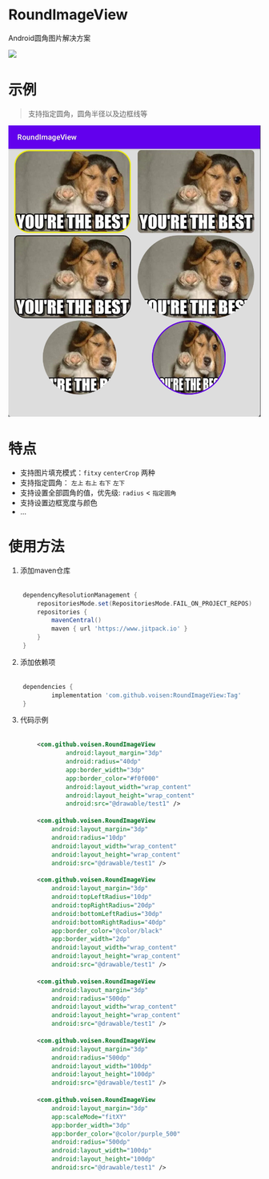 # RoundImageView
Android圆角图片解决方案

[![](https://www.jitpack.io/v/voisen/RoundImageView.svg)](https://www.jitpack.io/#voisen/RoundImageView)


# 示例

> 支持指定圆角，圆角半径以及边框线等

![效果图](./images/show.png)


# 特点

- 支持图片填充模式：`fitxy` `centerCrop` 两种
- 支持指定圆角： `左上` `右上` `右下` `左下`
- 支持设置全部圆角的值，优先级: `radius` < `指定圆角`
- 支持设置边框宽度与颜色
- ...

# 使用方法

1. 添加maven仓库

````groovy

	dependencyResolutionManagement {
		repositoriesMode.set(RepositoriesMode.FAIL_ON_PROJECT_REPOS)
		repositories {
			mavenCentral()
			maven { url 'https://www.jitpack.io' }
		}
	}

````


2. 添加依赖项

````groovy

	dependencies {
	        implementation 'com.github.voisen:RoundImageView:Tag'
	}

````

3. 代码示例

````xml

        <com.github.voisen.RoundImageView
                android:layout_margin="3dp"
                android:radius="40dp"
                app:border_width="3dp"
                app:border_color="#f0f000"
                android:layout_width="wrap_content"
                android:layout_height="wrap_content"
                android:src="@drawable/test1" />

        <com.github.voisen.RoundImageView
            android:layout_margin="3dp"
            android:radius="10dp"
            android:layout_width="wrap_content"
            android:layout_height="wrap_content"
            android:src="@drawable/test1" />

        <com.github.voisen.RoundImageView
            android:layout_margin="3dp"
            android:topLeftRadius="10dp"
            android:topRightRadius="20dp"
            android:bottomLeftRadius="30dp"
            android:bottomRightRadius="40dp"
            app:border_color="@color/black"
            app:border_width="2dp"
            android:layout_width="wrap_content"
            android:layout_height="wrap_content"
            android:src="@drawable/test1" />

        <com.github.voisen.RoundImageView
            android:layout_margin="3dp"
            android:radius="500dp"
            android:layout_width="wrap_content"
            android:layout_height="wrap_content"
            android:src="@drawable/test1" />

        <com.github.voisen.RoundImageView
            android:layout_margin="3dp"
            android:radius="500dp"
            android:layout_width="100dp"
            android:layout_height="100dp"
            android:src="@drawable/test1" />

        <com.github.voisen.RoundImageView
            android:layout_margin="3dp"
            app:scaleMode="fitXY"
            app:border_width="3dp"
            app:border_color="@color/purple_500"
            android:radius="500dp"
            android:layout_width="100dp"
            android:layout_height="100dp"
            android:src="@drawable/test1" />

````


